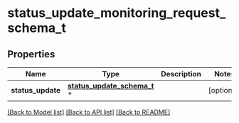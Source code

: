 # status_update_monitoring_request_schema_t

## Properties
Name | Type | Description | Notes
------------ | ------------- | ------------- | -------------
**status_update** | [**status_update_schema_t**](status_update_schema.md) \* |  | [optional] 

[[Back to Model list]](../README.md#documentation-for-models) [[Back to API list]](../README.md#documentation-for-api-endpoints) [[Back to README]](../README.md)


